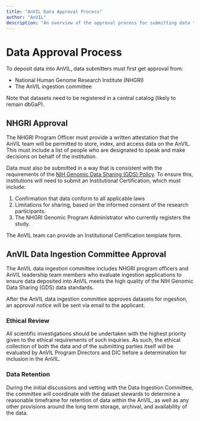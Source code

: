 ```yaml
---
title: "AnVIL Data Approval Process"
author: "AnVIL"
description: "An overview of the approval process for submitting data to AnVIL."
---
```


# Data Approval Process

To deposit data into AnVIL, data submitters must first get approval from:
- National Human Genome Research Institute (NHGRI)
- The AnVIL ingestion committee

Note that datasets need to be registered in a central catalog (likely to remain dbGaP).

## NHGRI Approval

The NHGRI Program Officer must provide a written attestation that the AnVIL team will be permitted to store, index, and access data on the AnVIL. This must include a list of people who are designated to speak and make decisions on behalf of the institution.

Data must also be submitted in a way that is consistent with the requirements of the [NIH Genomic Data Sharing (GDS) Policy](https://www.genome.gov/about-nhgri/Policies-Guidance/Genomic-Data-Sharing). To ensure this, institutions will need to submit an Institutional Certification, which must include:

1. Confirmation  that data conform to all applicable laws
2. Limitations for sharing, based on the informed consent of the research participants.
3. The NHGRI Genomic Program Administrator who currently registers the study.

The AnVIL team can provide an Institutional Certification template form.


## AnVIL Data Ingestion Committee Approval

The AnVIL data ingestion committee includes NHGRI program officers and AnVIL leadership team members who evaluate ingestion applications to ensure data deposited into AnVIL meets the high quality of the  NIH Genomic Data Sharing (GDS) data standards.

After the AnVIL data ingestion committee approves datasets for ingestion, an approval notice will be sent via email to the applicant.

### Ethical Review

All scientific investigations should be undertaken with the highest priority given to the ethical requirements of such inquiries. As such, the ethical collection of both the data and of the submitting parties itself will be evaluated by AnVIL Program Directors and DIC before a determination for inclusion in the AnVIL.    

### Data Retention

During the initial discussions and vetting with the Data Ingestion Committee, the committee will coordinate with the dataset stewards to determine a reasonable timeframe for retention of data within the AnVIL, as well as any other provisions around the long term storage, archival, and availability of the data.
